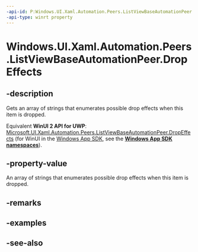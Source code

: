 ```yaml
---
-api-id: P:Windows.UI.Xaml.Automation.Peers.ListViewBaseAutomationPeer.DropEffects
-api-type: winrt property
---
```


<!-- Property syntax
public string[] DropEffects { get; }
-->

# Windows.UI.Xaml.Automation.Peers.ListViewBaseAutomationPeer.DropEffects

## -description
Gets an array of strings that enumerates possible drop effects when this item is dropped.

Equivalent **WinUI 2 API for UWP**: [Microsoft.UI.Xaml.Automation.Peers.ListViewBaseAutomationPeer.DropEffects](/windows/winui/api/microsoft.ui.xaml.automation.peers.listviewbaseautomationpeer.dropeffects) (for WinUI in the [Windows App SDK](/windows/apps/windows-app-sdk/), see the **[Windows App SDK namespaces](/windows/windows-app-sdk/api/winrt/)**).

## -property-value
An array of strings that enumerates possible drop effects when this item is dropped.

## -remarks

## -examples

## -see-also
